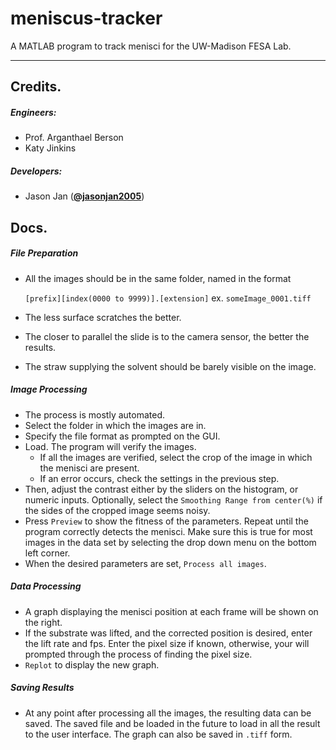 # meniscus-tracker

A MATLAB program to track menisci for the UW-Madison FESA Lab.

* * *

## Credits.

##### Engineers:
  - Prof. Arganthael Berson
  - Katy Jinkins

##### Developers:

 - Jason Jan (__[@jasonjan2005](http://twitter.com/jasonjan2005)__)
 
## Docs.

##### File Preparation
  - All the images should be in the same folder, named in the format
    
    `[prefix][index(0000 to 9999)].[extension]` ex. `someImage_0001.tiff`
  
  - The less surface scratches the better. 
  - The closer to parallel the slide is to the camera sensor, the better the results.
  - The straw supplying the solvent should be barely visible on the image.

##### Image Processing
  - The process is mostly automated. 
  - Select the folder in which the images are in.
  - Specify the file format as prompted on the GUI.
  - Load. The program will verify the images.
    - If all the images are verified, select the crop of the image in which the menisci are present.
    - If an error occurs, check the settings in the previous step.
  - Then, adjust the contrast either by the sliders on the histogram, or numeric inputs. Optionally, select the `Smoothing Range from center(%)` if the sides of the cropped image seems noisy.
  - Press `Preview` to show the fitness of the parameters. Repeat until the program correctly detects the menisci. Make sure this is true for most images in the data set by selecting the drop down menu on the bottom left corner.
  - When the desired parameters are set, `Process all images`. 

##### Data Processing
  - A graph displaying the menisci position at each frame will be shown on the right. 
  - If the substrate was lifted, and the corrected position is desired, enter the lift rate and fps. Enter the pixel size if known, otherwise, your will prompted through the process of finding the pixel size.
  - `Replot` to display the new graph.

##### Saving Results
  - At any point after processing all the images, the resulting data can be saved. The saved file and be loaded in the future to load in all the result to the user interface. The graph can also be saved in `.tiff` form.
  
